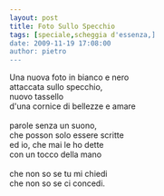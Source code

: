 ```yaml
---
layout: post
title: Foto Sullo Specchio
tags: [speciale,scheggia d'essenza,]
date: 2009-11-19 17:08:00
author: pietro
---
```

Una nuova foto in bianco e nero<br/>attaccata sullo specchio,<br/>nuovo tassello<br/>d'una cornice di bellezze e amare<br/><br/>parole senza un suono,<br/>che posson solo essere scritte<br/>ed io, che mai le ho dette<br/>con un tocco della mano<br/><br/>che non so se tu mi chiedi<br/>che non so se ci concedi.<br/>
